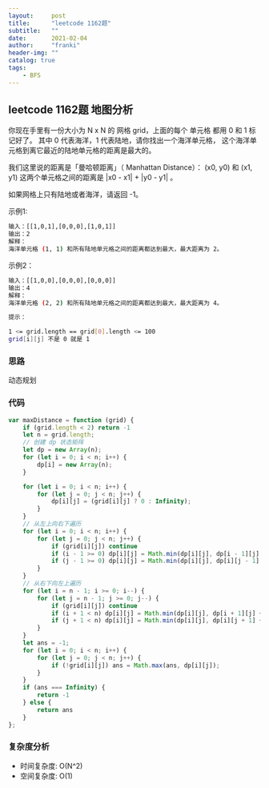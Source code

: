 ```yaml
---
layout:     post
title:      "leetcode 1162题"
subtitle:   ""
date:       2021-02-04
author:     "franki"
header-img: ""
catalog: true
tags:
    - BFS
---
```


## leetcode 1162题 地图分析

你现在手里有一份大小为 N x N 的 网格 grid，上面的每个 单元格 都用 0 和 1 标记好了。
其中 0 代表海洋，1 代表陆地，请你找出一个海洋单元格，
这个海洋单元格到离它最近的陆地单元格的距离是最大的。

我们这里说的距离是「曼哈顿距离」（ Manhattan Distance）：
(x0, y0) 和 (x1, y1) 这两个单元格之间的距离是 |x0 - x1| + |y0 - y1| 。

如果网格上只有陆地或者海洋，请返回 -1。

示例1:

```bash
输入：[[1,0,1],[0,0,0],[1,0,1]]
输出：2
解释： 
海洋单元格 (1, 1) 和所有陆地单元格之间的距离都达到最大，最大距离为 2。
```

示例2：

```bash
输入：[[1,0,0],[0,0,0],[0,0,0]]
输出：4
解释： 
海洋单元格 (2, 2) 和所有陆地单元格之间的距离都达到最大，最大距离为 4。

提示：

1 <= grid.length == grid[0].length <= 100
grid[i][j] 不是 0 就是 1
```

### 思路

动态规划

### 代码

```js
var maxDistance = function (grid) {
    if (grid.length < 2) return -1
    let n = grid.length;
    // 创建 dp 状态矩阵
    let dp = new Array(n);
    for (let i = 0; i < n; i++) {
        dp[i] = new Array(n);
    }

    for (let i = 0; i < n; i++) {
        for (let j = 0; j < n; j++) {
            dp[i][j] = (grid[i][j] ? 0 : Infinity);
        }
    }
    // 从左上向右下遍历
    for (let i = 0; i < n; i++) {
        for (let j = 0; j < n; j++) {
            if (grid[i][j]) continue
            if (i - 1 >= 0) dp[i][j] = Math.min(dp[i][j], dp[i - 1][j] + 1);
            if (j - 1 >= 0) dp[i][j] = Math.min(dp[i][j], dp[i][j - 1] + 1);
        }
    }
    // 从右下向左上遍历
    for (let i = n - 1; i >= 0; i--) {
        for (let j = n - 1; j >= 0; j--) {
            if (grid[i][j]) continue
            if (i + 1 < n) dp[i][j] = Math.min(dp[i][j], dp[i + 1][j] + 1);
            if (j + 1 < n) dp[i][j] = Math.min(dp[i][j], dp[i][j + 1] + 1);
        }
    }
    let ans = -1;
    for (let i = 0; i < n; i++) {
        for (let j = 0; j < n; j++) {
            if (!grid[i][j]) ans = Math.max(ans, dp[i][j]);
        }
    }
    if (ans === Infinity) {
        return -1
    } else {
        return ans
    }
};
```

### 复杂度分析

- 时间复杂度: O(N^2)
- 空间复杂度: O(1)
